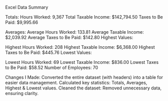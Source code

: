 Excel Data Summary

Totals:
Hours Worked: 9,367
Total Taxable Income: $142,794.50
Taxes to Be Paid: $9,995.66

Averages:
Average Hours Worked: 133.81
Average Taxable Income: $2,039.92
Average Taxes to Be Paid: $142.80
Highest Values:

Highest Hours Worked: 208
Highest Taxable Income: $6,368.00
Highest Taxes to Be Paid: $445.76
Lowest Values:

Lowest Hours Worked: 69
Lowest Taxable Income: $836.00
Lowest Taxes to Be Paid: $58.52
Number of Employees: 70

 Changes I Made:
Converted the entire dataset (with headers) into a table for easier data management.
Calculated key statistics: Totals, Averages, Highest & Lowest values.
Cleaned the dataset: Removed unnecessary data, ensuring clarity.
